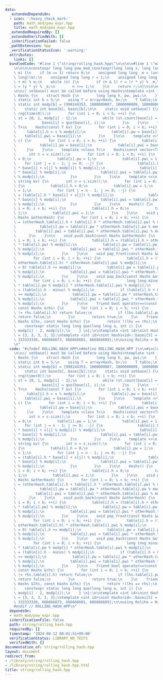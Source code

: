 ```yaml
---
data:
  _extendedDependsOn:
  - icon: ':heavy_check_mark:'
    path: math_mod/pow_expr.hpp
    title: math_mod/pow_expr.hpp
  _extendedRequiredBy: []
  _extendedVerifiedWith: []
  _isVerificationFailed: false
  _pathExtension: hpp
  _verificationStatusIcon: ':warning:'
  attributes:
    links: []
  bundledCode: "#line 1 \"string/rolling_hash.hpp\"\n\n\n\n#line 1 \"math_mod/pow_expr.hpp\"\
    \n\n\n\nconstexpr long long pow_mod_constexpr(long long x, long long n, long long\
    \ m) {\n    if (m == 1) return 0;\n    unsigned long long _m = (unsigned long\
    \ long)(m);\n    unsigned long long r = 1;\n    unsigned long long y = (x % m\
    \ + m) % m;\n    while (n) {\n        if (n & 1) r = (r * y) % _m;\n        y\
    \ = (y * y) % _m;\n        n >>= 1;\n    }\n    return r;\n}\n\n\n#line 5 \"string/rolling_hash.hpp\"\
    \n\n// setbase() must be called before using Hashs\ntemplate <int id>\nstruct\
    \ Hashs {\n    struct Hash {\n        long long h, pw, pwi;\n    };\n    constexpr\
    \ static int b = 5;\n    using T = array<Hash, b>;\n    T table;\n    constexpr\
    \ static int modp[b] = {998244353, 1000000007, 1000000009, 1000000021, 1000000033};\n\
    \    static int base[b], basei[b];\n\n    static void setbase() {\n        mt19937_64\
    \ rng(time(0));\n        for (int i = 0; i < b; ++i) {\n            unordered_set<int>\
    \ st = {0, 1, modp[i] - 1};\n            while (st.count(base[i] = rng() % modp[i]));\n\
    \            basei[i] = quo(base[i], i);\n        }\n    }\n\n    template <class\
    \ T>\n    Hashs(const T &v) {\n        for (int i = 0; i < b; ++i) {\n       \
    \     table[i].h = v % modp[i];\n            table[i].pw = base[i];\n        \
    \    table[i].pwi = basei[i];\n        }\n    }\n\n    template <>\n    Hashs(char\
    \ c) {\n        for (int i = 0; i < b; ++i) {\n            table[i].h = c;\n \
    \           table[i].pw = base[i];\n            table[i].pwi = basei[i];\n   \
    \     }\n    }\n\n    template <class T>\n    Hashs(const vector<T> &v) {\n  \
    \      int n = v.size();\n        for (int i = 0; i < b; ++i) {\n            table[i].h\
    \ = 0;\n            table[i].pw = 1;\n            table[i].pwi = 1;\n        \
    \    for (int j = n - 1; j >= 0; --j) {\n                table[i].h = (table[i].h\
    \ * base[i] + v[j] % modp[i]) % modp[i];\n                table[i].pw = table[i].pw\
    \ * base[i] % modp[i];\n                table[i].pwi = table[i].pwi * basei[i]\
    \ % modp[i];\n            }\n        }\n    }\n\n    template <>\n    Hashs(const\
    \ string &v) {\n        int n = s.size();\n        for (int i = 0; i < b; ++i)\
    \ {\n            table[i].h = 0;\n            table[i].pw = 1;\n            table[i].pwi\
    \ = 1;\n            for (int j = n - 1; j >= 0; --j) {\n                table[i].h\
    \ = (table[i].h * base[i] + s[j]) % modp[i];\n                table[i].pw = table[i].pw\
    \ * base[i] % modp[i];\n                table[i].pwi = table[i].pwi * basei[i]\
    \ % modp[i];\n            }\n        }\n    }\n\n    Hashs() {\n        for (int\
    \ i = 0; i < b; ++i) {\n            table[i].h = 0;\n            table[i].pw =\
    \ 1;\n            table[i].pwi = 1;\n        }\n    }\n\n    void push_front(const\
    \ Hashs &otherHash) {\n        for (int i = 0; i < b; ++i) {\n            table[i].h\
    \ = (otherHash.table[i].h + table[i].h * otherHash.table[i].pw) % modp[i];\n \
    \           table[i].pw = table[i].pw * otherHash.table[i].pw % modp[i];\n   \
    \         table[i].pwi = table[i].pwi * otherHash.table[i].pwi % modp[i];\n  \
    \      }\n    }\n\n    void push_back(const Hashs &otherHash) {\n        for (int\
    \ i = 0; i < b; ++i) {\n            table[i].h = (table[i].h + otherHash.table[i].h\
    \ * table[i].pw) % modp[i];\n            table[i].pw = table[i].pw * otherHash.table[i].pw\
    \ % modp[i];\n            table[i].pwi = table[i].pwi * otherHash.table[i].pwi\
    \ % modp[i];\n        }\n    }\n\n    void pop_front(const Hashs &otherHash) {\n\
    \        for (int i = 0; i < b; ++i) {\n            table[i].h = (table[i].h -\
    \ otherHash.table[i].h) * otherHash.table[i].pwi % modp[i];\n            if (table[i].h\
    \ < 0) table[i].h += modp[i];\n            table[i].pw = table[i].pw * otherHash.table[i].pwi\
    \ % modp[i];\n            table[i].pwi = table[i].pwi * otherHash.table[i].pw\
    \ % modp[i];\n        }\n    }\n\n    void pop_back(const Hashs &otherHash) {\n\
    \        for (int i = 0; i < b; ++i) {\n            long long minus = otherHash.table[i].h\
    \ * table[i].pw % modp[i] * otherHash.table[i].pwi % modp[i];\n            table[i].h\
    \ = (table[i].h - minus) % modp[i];\n            if (table[i].h < 0) table[i].h\
    \ += modp[i];\n            table[i].pw = table[i].pw * otherHash.table[i].pwi\
    \ % modp[i];\n            table[i].pwi = table[i].pwi * otherHash.table[i].pw\
    \ % modp[i];\n        }\n    }\n\n    friend bool operator==(const Hashs &lhs,\
    \ const Hashs &rhs) {\n        for (int i = 0; i < b; ++i) {\n            if (lhs.table[i].h\
    \ != rhs.table[i].h) return false;\n            if (lhs.table[i].pw != rhs.table[i].pw)\
    \ return false;\n        }\n        return true;\n    }\n    friend bool operator!=(const\
    \ Hashs &lhs, const Hashs &rhs) {\n        return !(lhs == rhs);\n    }\n\n  private:\n\
    \    constexpr static long long quo(long long a, int i) {\n        return pow_mod_constexpr(a,\
    \ modp[i] - 2, modp[i]);\n    } \n};\n\ntemplate <int id>\nint Hashs<id>::base[5]\
    \ = {3, 3, 3, 3, 3};\ntemplate <int id>\nint Hashs<id>::basei[5] = {332748118,\
    \ 333333336, 666666673, 666666681, 666666689};\n\nusing Roliha = Hashs<0>;\n\n\
    \n"
  code: "#ifndef ROLLING_HASH_HPP\n#define ROLLING_HASH_HPP 1\n\n#include \"../math_mod/pow_expr.hpp\"\
    \n\n// setbase() must be called before using Hashs\ntemplate <int id>\nstruct\
    \ Hashs {\n    struct Hash {\n        long long h, pw, pwi;\n    };\n    constexpr\
    \ static int b = 5;\n    using T = array<Hash, b>;\n    T table;\n    constexpr\
    \ static int modp[b] = {998244353, 1000000007, 1000000009, 1000000021, 1000000033};\n\
    \    static int base[b], basei[b];\n\n    static void setbase() {\n        mt19937_64\
    \ rng(time(0));\n        for (int i = 0; i < b; ++i) {\n            unordered_set<int>\
    \ st = {0, 1, modp[i] - 1};\n            while (st.count(base[i] = rng() % modp[i]));\n\
    \            basei[i] = quo(base[i], i);\n        }\n    }\n\n    template <class\
    \ T>\n    Hashs(const T &v) {\n        for (int i = 0; i < b; ++i) {\n       \
    \     table[i].h = v % modp[i];\n            table[i].pw = base[i];\n        \
    \    table[i].pwi = basei[i];\n        }\n    }\n\n    template <>\n    Hashs(char\
    \ c) {\n        for (int i = 0; i < b; ++i) {\n            table[i].h = c;\n \
    \           table[i].pw = base[i];\n            table[i].pwi = basei[i];\n   \
    \     }\n    }\n\n    template <class T>\n    Hashs(const vector<T> &v) {\n  \
    \      int n = v.size();\n        for (int i = 0; i < b; ++i) {\n            table[i].h\
    \ = 0;\n            table[i].pw = 1;\n            table[i].pwi = 1;\n        \
    \    for (int j = n - 1; j >= 0; --j) {\n                table[i].h = (table[i].h\
    \ * base[i] + v[j] % modp[i]) % modp[i];\n                table[i].pw = table[i].pw\
    \ * base[i] % modp[i];\n                table[i].pwi = table[i].pwi * basei[i]\
    \ % modp[i];\n            }\n        }\n    }\n\n    template <>\n    Hashs(const\
    \ string &v) {\n        int n = s.size();\n        for (int i = 0; i < b; ++i)\
    \ {\n            table[i].h = 0;\n            table[i].pw = 1;\n            table[i].pwi\
    \ = 1;\n            for (int j = n - 1; j >= 0; --j) {\n                table[i].h\
    \ = (table[i].h * base[i] + s[j]) % modp[i];\n                table[i].pw = table[i].pw\
    \ * base[i] % modp[i];\n                table[i].pwi = table[i].pwi * basei[i]\
    \ % modp[i];\n            }\n        }\n    }\n\n    Hashs() {\n        for (int\
    \ i = 0; i < b; ++i) {\n            table[i].h = 0;\n            table[i].pw =\
    \ 1;\n            table[i].pwi = 1;\n        }\n    }\n\n    void push_front(const\
    \ Hashs &otherHash) {\n        for (int i = 0; i < b; ++i) {\n            table[i].h\
    \ = (otherHash.table[i].h + table[i].h * otherHash.table[i].pw) % modp[i];\n \
    \           table[i].pw = table[i].pw * otherHash.table[i].pw % modp[i];\n   \
    \         table[i].pwi = table[i].pwi * otherHash.table[i].pwi % modp[i];\n  \
    \      }\n    }\n\n    void push_back(const Hashs &otherHash) {\n        for (int\
    \ i = 0; i < b; ++i) {\n            table[i].h = (table[i].h + otherHash.table[i].h\
    \ * table[i].pw) % modp[i];\n            table[i].pw = table[i].pw * otherHash.table[i].pw\
    \ % modp[i];\n            table[i].pwi = table[i].pwi * otherHash.table[i].pwi\
    \ % modp[i];\n        }\n    }\n\n    void pop_front(const Hashs &otherHash) {\n\
    \        for (int i = 0; i < b; ++i) {\n            table[i].h = (table[i].h -\
    \ otherHash.table[i].h) * otherHash.table[i].pwi % modp[i];\n            if (table[i].h\
    \ < 0) table[i].h += modp[i];\n            table[i].pw = table[i].pw * otherHash.table[i].pwi\
    \ % modp[i];\n            table[i].pwi = table[i].pwi * otherHash.table[i].pw\
    \ % modp[i];\n        }\n    }\n\n    void pop_back(const Hashs &otherHash) {\n\
    \        for (int i = 0; i < b; ++i) {\n            long long minus = otherHash.table[i].h\
    \ * table[i].pw % modp[i] * otherHash.table[i].pwi % modp[i];\n            table[i].h\
    \ = (table[i].h - minus) % modp[i];\n            if (table[i].h < 0) table[i].h\
    \ += modp[i];\n            table[i].pw = table[i].pw * otherHash.table[i].pwi\
    \ % modp[i];\n            table[i].pwi = table[i].pwi * otherHash.table[i].pw\
    \ % modp[i];\n        }\n    }\n\n    friend bool operator==(const Hashs &lhs,\
    \ const Hashs &rhs) {\n        for (int i = 0; i < b; ++i) {\n            if (lhs.table[i].h\
    \ != rhs.table[i].h) return false;\n            if (lhs.table[i].pw != rhs.table[i].pw)\
    \ return false;\n        }\n        return true;\n    }\n    friend bool operator!=(const\
    \ Hashs &lhs, const Hashs &rhs) {\n        return !(lhs == rhs);\n    }\n\n  private:\n\
    \    constexpr static long long quo(long long a, int i) {\n        return pow_mod_constexpr(a,\
    \ modp[i] - 2, modp[i]);\n    } \n};\n\ntemplate <int id>\nint Hashs<id>::base[5]\
    \ = {3, 3, 3, 3, 3};\ntemplate <int id>\nint Hashs<id>::basei[5] = {332748118,\
    \ 333333336, 666666673, 666666681, 666666689};\n\nusing Roliha = Hashs<0>;\n\n\
    #endif // ROLLING_HASH_HPP\n"
  dependsOn:
  - math_mod/pow_expr.hpp
  isVerificationFile: false
  path: string/rolling_hash.hpp
  requiredBy: []
  timestamp: '2024-08-12 00:01:51+09:00'
  verificationStatus: LIBRARY_NO_TESTS
  verifiedWith: []
documentation_of: string/rolling_hash.hpp
layout: document
redirect_from:
- /library/string/rolling_hash.hpp
- /library/string/rolling_hash.hpp.html
title: string/rolling_hash.hpp
---
```

